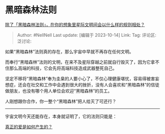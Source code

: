 # 黑暗森林法则

[除了「黑暗森林法则」，在你的想象里星际文明间会以什么样的规则相处？](https://www.zhihu.com/question/625764204/answer/3249263344)

> Author: #NellNell
> Last update: [编辑于 2023-10-14]
> Link:
> Tag:
> 评论区:
> 泛讨论:

如果“黑暗森林”法则真的存在，那么宇宙中早就不再存在任何文明。

而奉行“黑暗森林”法则的文明，在来不及星际穿越之前就自行毁灭了，因为它拿不住那么高端的科技，它会先将高端科技造成武器整死自己。

坚定不移将“黑暗森林”奉为圭臬的人要小心了，不仅心理健康堪忧，容易得被害妄想症，还会在社交和工作中会遇到很大的挫折，没有人会喜欢和“黑暗森林”的信徒做朋友，也没有哪个用人单位会欢迎“黑暗森林”的员工。

人刚想跟你合作，你一整个“黑暗森林”把人给灭了可还行？

--------------------

宇宙文明今天还能存在，本身就证明了，它的法则只能是：

[真正的爱是如何产生的？](https://www.zhihu.com/question/489771645/answer/2799458956?utm_psn=1696370780726681600)
